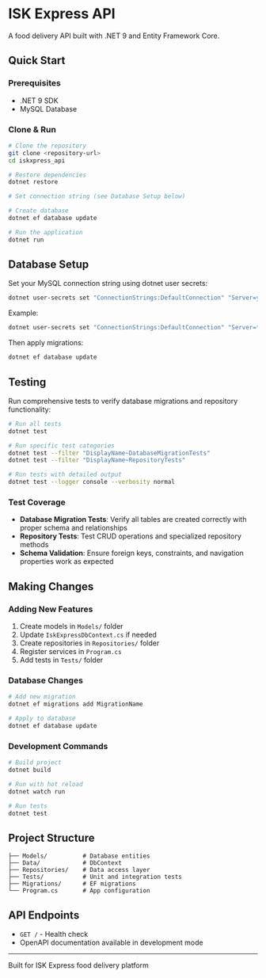 # ISK Express API

A food delivery API built with .NET 9 and Entity Framework Core.

## Quick Start

### Prerequisites
- .NET 9 SDK
- MySQL Database

### Clone & Run
```bash
# Clone the repository
git clone <repository-url>
cd iskxpress_api

# Restore dependencies
dotnet restore

# Set connection string (see Database Setup below)

# Create database
dotnet ef database update

# Run the application
dotnet run
```

## Database Setup

Set your MySQL connection string using dotnet user secrets:

```bash
dotnet user-secrets set "ConnectionStrings:DefaultConnection" "Server=your-server.com;Port=3306;Database=iskxpress-staging;User=your-username;Password=your-password;"
```

Example:
```bash
dotnet user-secrets set "ConnectionStrings:DefaultConnection" "Server=*****.rds.amazonaws.com;Port=3306;Database=iskxpress-staging;User=admin;Password=*****;"
```

Then apply migrations:
```bash
dotnet ef database update
```

## Testing

Run comprehensive tests to verify database migrations and repository functionality:

```bash
# Run all tests
dotnet test

# Run specific test categories
dotnet test --filter "DisplayName~DatabaseMigrationTests"
dotnet test --filter "DisplayName~RepositoryTests"

# Run tests with detailed output
dotnet test --logger console --verbosity normal
```

### Test Coverage
- **Database Migration Tests**: Verify all tables are created correctly with proper schema and relationships
- **Repository Tests**: Test CRUD operations and specialized repository methods
- **Schema Validation**: Ensure foreign keys, constraints, and navigation properties work as expected

## Making Changes

### Adding New Features
1. Create models in `Models/` folder
2. Update `IskExpressDbContext.cs` if needed
3. Create repositories in `Repositories/` folder
4. Register services in `Program.cs`
5. Add tests in `Tests/` folder

### Database Changes
```bash
# Add new migration
dotnet ef migrations add MigrationName

# Apply to database
dotnet ef database update
```

### Development Commands
```bash
# Build project
dotnet build

# Run with hot reload
dotnet watch run

# Run tests
dotnet test
```

## Project Structure
```
├── Models/          # Database entities
├── Data/            # DbContext
├── Repositories/    # Data access layer
├── Tests/           # Unit and integration tests
├── Migrations/      # EF migrations
└── Program.cs       # App configuration
```

## API Endpoints
- `GET /` - Health check
- OpenAPI documentation available in development mode

---
Built for ISK Express food delivery platform 